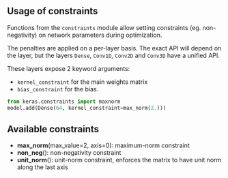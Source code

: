 ## Usage of constraints

Functions from the `constraints` module allow setting constraints (eg. non-negativity) on network parameters during optimization.

The penalties are applied on a per-layer basis. The exact API will depend on the layer, but the layers `Dense`, `Conv1D`, `Conv2D` and `Conv3D` have a unified API.

These layers expose 2 keyword arguments:

- `kernel_constraint` for the main weights matrix
- `bias_constraint` for the bias.


```python
from keras.constraints import maxnorm
model.add(Dense(64, kernel_constraint=max_norm(2.)))
```

## Available constraints

- __max_norm__(max_value=2, axis=0): maximum-norm constraint
- __non_neg__(): non-negativity constraint
- __unit_norm__(): unit-norm constraint, enforces the matrix to have unit norm along the last axis